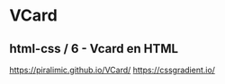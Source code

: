 # VCard
## html-css / 6 - Vcard en HTML

https://piralimic.github.io/VCard/
https://cssgradient.io/
